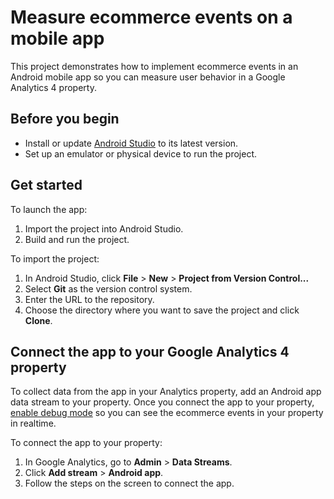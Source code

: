 # Measure ecommerce events on a mobile app

This project demonstrates how to implement ecommerce events in an Android mobile app so you can measure user behavior in a Google Analytics 4 property.

## Before you begin

* Install or update [Android Studio](https://developer.android.com/studio) to its latest version.
* Set up an emulator or physical device to run the project.

## Get started

To launch the app:

1. Import the project into Android Studio.
2. Build and run the project.

To import the project:

1. In Android Studio, click **File** > **New** > **Project from Version Control...**
2. Select **Git** as the version control system.
4. Enter the URL to the repository.
5. Choose the directory where you want to save the project and click **Clone**.

## Connect the app to your Google Analytics 4 property

To collect data from the app in your Analytics property, add an Android app data stream to your property. Once you connect the app to your property, [enable debug mode](https://developers.devsite.corp.google.com/analytics/devguides/collection/ga4/debug?technology=apps#android) so you can see the ecommerce events in your property in realtime.

To connect the app to your property:

1. In Google Analytics, go to **Admin** > **Data Streams**.
1. Click **Add stream** > **Android app**.
2. Follow the steps on the screen to connect the app.
